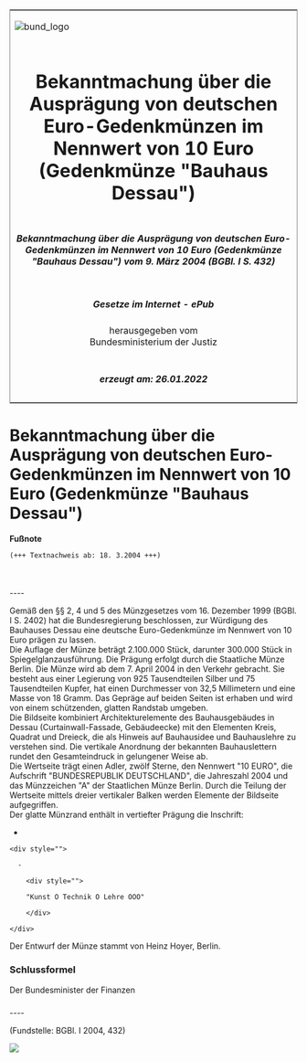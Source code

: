 <span id="DECKBLATT.html"></span>

<table border="0" frame="border" width="100%">

<tr valign="top">

<td align="left">

![bund\_logo](BfJ_2021_Web_de_de.gif)

</td>

<td align="right">

 

</td>

</tr>

<tr align="center" valign="middle">

<td colspan="2">

# Bekanntmachung über die Ausprägung von deutschen Euro-Gedenkmünzen im Nennwert von 10 Euro (Gedenkmünze "Bauhaus Dessau")

</td>

</tr>

<tr align="center" valign="middle">

<td colspan="2">

##### Bekanntmachung über die Ausprägung von deutschen Euro-Gedenkmünzen im Nennwert von 10 Euro (Gedenkmünze "Bauhaus Dessau") vom 9. März 2004 (BGBl. I S. 432)

</td>

</tr>

<tr align="center" valign="middle">

<td colspan="2">

  
  

##### Gesetze im Internet - ePub  
  
herausgegeben vom  
Bundesministerium der Justiz

</td>

</tr>

<tr align="center" valign="bottom">

<td colspan="2">

  
  

##### erzeugt am: 26.01.2022

</td>

</tr>

</table>

<span id="BJNR043200004.html"></span>

# Bekanntmachung über die Ausprägung von deutschen Euro-Gedenkmünzen im Nennwert von 10 Euro (Gedenkmünze "Bauhaus Dessau")

<div>

  
**Fußnote**

<div class="jnhtml">

<div>

<div class="jurAbsatz">

  

``` 
(+++ Textnachweis ab: 18. 3.2004 +++)

 
```

</div>

</div>

</div>

</div>

<span id="BJNR043200004BJNE000100000.html"></span>

###   
\----

<div>

<div class="jnhtml">

<div>

<div class="jurAbsatz">

Gemäß den §§ 2, 4 und 5 des Münzgesetzes vom 16. Dezember 1999 (BGBl. I
S. 2402) hat die Bundesregierung beschlossen, zur Würdigung des
Bauhauses Dessau eine deutsche Euro-Gedenkmünze im Nennwert von 10 Euro
prägen zu lassen.  
Die Auflage der Münze beträgt 2.100.000 Stück, darunter 300.000 Stück in
Spiegelglanzausführung. Die Prägung erfolgt durch die Staatliche Münze
Berlin. Die Münze wird ab dem 7. April 2004 in den Verkehr gebracht. Sie
besteht aus einer Legierung von 925 Tausendteilen Silber und 75
Tausendteilen Kupfer, hat einen Durchmesser von 32,5 Millimetern und
eine Masse von 18 Gramm. Das Gepräge auf beiden Seiten ist erhaben und
wird von einem schützenden, glatten Randstab umgeben.  
Die Bildseite kombiniert Architekturelemente des Bauhausgebäudes in
Dessau (Curtainwall-Fassade, Gebäudeecke) mit den Elementen Kreis,
Quadrat und Dreieck, die als Hinweis auf Bauhausidee und Bauhauslehre zu
verstehen sind. Die vertikale Anordnung der bekannten Bauhauslettern
rundet den Gesamteindruck in gelungener Weise ab.  
Die Wertseite trägt einen Adler, zwölf Sterne, den Nennwert "10 EURO",
die Aufschrift "BUNDESREPUBLIK DEUTSCHLAND", die Jahreszahl 2004 und das
Münzzeichen "A" der Staatlichen Münze Berlin. Durch die Teilung der
Wertseite mittels dreier vertikaler Balken werden Elemente der Bildseite
aufgegriffen.  
Der glatte Münzrand enthält in vertiefter Prägung die Inschrift:

  - 
    
    <div style="">
    
      - 
        
        <div style="">
        
        "Kunst O Technik O Lehre OOO"
        
        </div>
    
    </div>

Der Entwurf der Münze stammt von Heinz Hoyer, Berlin.

</div>

</div>

</div>

</div>

<span id="BJNR043200004BJNE000200000.html"></span>

### Schlussformel  

<div>

<div class="jnhtml">

<div>

<div class="jurAbsatz">

Der Bundesminister der Finanzen

</div>

</div>

</div>

</div>

<span id="BJNR043200004BJNE000300000.html"></span>

###   
\----

<div>

<div class="jnhtml">

<div>

<div class="jurAbsatz">

<div class="kommentar_Fundstelle">

  
(Fundstelle: BGBl. I 2004, 432)

</div>

  
  
![](bgbl1_2004_j0432_0010.jpeg)  
  

</div>

</div>

</div>

</div>
